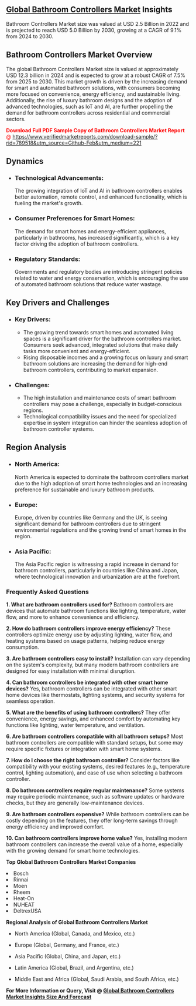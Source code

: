 <h2><a href="https://www.verifiedmarketreports.com/download-sample/?rid=789518&amp;utm_source=Github&amp;utm_medium=221" target="_blank">Global Bathroom Controllers Market</a> Insights</h2><p>Bathroom Controllers Market size was valued at USD 2.5 Billion in 2022 and is projected to reach USD 5.0 Billion by 2030, growing at a CAGR of 9.1% from 2024 to 2030.</p><p> <!DOCTYPE html> <html lang="en"> <head> <meta charset="UTF-8"> <meta name="viewport" content="width=device-width, initial-scale=1.0"> <meta name="description" content="In-depth industry outlook of the Bathroom Controllers Market, including dynamics, key drivers, challenges, and region analysis. Market size and growth insights."> <meta name="keywords" content="Bathroom Controllers Market, Industry Trends, Market Size, Dynamics, Key Drivers, Region Analysis"> <title>Bathroom Controllers Market Overview</title> </head> <body> <h2>Bathroom Controllers Market Overview</h2> <p>The global Bathroom Controllers Market size is valued at approximately USD 12.3 billion in 2024 and is expected to grow at a robust CAGR of 7.5% from 2025 to 2030. This market growth is driven by the increasing demand for smart and automated bathroom solutions, with consumers becoming more focused on convenience, energy efficiency, and sustainable living. Additionally, the rise of luxury bathroom designs and the adoption of advanced technologies, such as IoT and AI, are further propelling the demand for bathroom controllers across residential and commercial sectors. </p> <p><p><span class=""><span style="color: #ff0000;"><strong>Download Full PDF Sample Copy of Bathroom Controllers Market Report</strong> @ </span><a href="https://www.verifiedmarketreports.com/download-sample/?rid=789518&amp;utm_source=Github-Feb&amp;utm_medium=221" target="_blank">https://www.verifiedmarketreports.com/download-sample/?rid=789518&amp;utm_source=Github-Feb&amp;utm_medium=221</a></span></p></p> <h2>Dynamics</h2> <ul> <li><h3>Technological Advancements:</h3> The growing integration of IoT and AI in bathroom controllers enables better automation, remote control, and enhanced functionality, which is fueling the market's growth.</li> <li><h3>Consumer Preferences for Smart Homes:</h3> The demand for smart homes and energy-efficient appliances, particularly in bathrooms, has increased significantly, which is a key factor driving the adoption of bathroom controllers.</li> <li><h3>Regulatory Standards:</h3> Governments and regulatory bodies are introducing stringent policies related to water and energy conservation, which is encouraging the use of automated bathroom solutions that reduce water wastage.</li> </ul> <h2>Key Drivers and Challenges</h2> <ul> <li><h3>Key Drivers:</h3> <ul> <li>The growing trend towards smart homes and automated living spaces is a significant driver for the bathroom controllers market. Consumers seek advanced, integrated solutions that make daily tasks more convenient and energy-efficient.</li> <li>Rising disposable incomes and a growing focus on luxury and smart bathroom solutions are increasing the demand for high-end bathroom controllers, contributing to market expansion.</li> </ul> </li> <li><h3>Challenges:</h3> <ul> <li>The high installation and maintenance costs of smart bathroom controllers may pose a challenge, especially in budget-conscious regions.</li> <li>Technological compatibility issues and the need for specialized expertise in system integration can hinder the seamless adoption of bathroom controller systems.</li> </ul> </li> </ul> <h2>Region Analysis</h2> <ul> <li><h3>North America:</h3> North America is expected to dominate the bathroom controllers market due to the high adoption of smart home technologies and an increasing preference for sustainable and luxury bathroom products.</li> <li><h3>Europe:</h3> Europe, driven by countries like Germany and the UK, is seeing significant demand for bathroom controllers due to stringent environmental regulations and the growing trend of smart homes in the region.</li> <li><h3>Asia Pacific:</h3> The Asia Pacific region is witnessing a rapid increase in demand for bathroom controllers, particularly in countries like China and Japan, where technological innovation and urbanization are at the forefront.</li> </ul> <h3>Frequently Asked Questions</h3> <p><strong>1. What are bathroom controllers used for?</strong> Bathroom controllers are devices that automate bathroom functions like lighting, temperature, water flow, and more to enhance convenience and efficiency.</p> <p><strong>2. How do bathroom controllers improve energy efficiency?</strong> These controllers optimize energy use by adjusting lighting, water flow, and heating systems based on usage patterns, helping reduce energy consumption.</p> <p><strong>3. Are bathroom controllers easy to install?</strong> Installation can vary depending on the system's complexity, but many modern bathroom controllers are designed for easy installation with minimal disruption.</p> <p><strong>4. Can bathroom controllers be integrated with other smart home devices?</strong> Yes, bathroom controllers can be integrated with other smart home devices like thermostats, lighting systems, and security systems for seamless operation.</p> <p><strong>5. What are the benefits of using bathroom controllers?</strong> They offer convenience, energy savings, and enhanced comfort by automating key functions like lighting, water temperature, and ventilation.</p> <p><strong>6. Are bathroom controllers compatible with all bathroom setups?</strong> Most bathroom controllers are compatible with standard setups, but some may require specific fixtures or integration with smart home systems.</p> <p><strong>7. How do I choose the right bathroom controller?</strong> Consider factors like compatibility with your existing systems, desired features (e.g., temperature control, lighting automation), and ease of use when selecting a bathroom controller.</p> <p><strong>8. Do bathroom controllers require regular maintenance?</strong> Some systems may require periodic maintenance, such as software updates or hardware checks, but they are generally low-maintenance devices.</p> <p><strong>9. Are bathroom controllers expensive?</strong> While bathroom controllers can be costly depending on the features, they offer long-term savings through energy efficiency and improved comfort.</p> <p><strong>10. Can bathroom controllers improve home value?</strong> Yes, installing modern bathroom controllers can increase the overall value of a home, especially with the growing demand for smart home technologies.</p> </body> </html> </p><p><strong>Top Global Bathroom Controllers Market Companies</strong></p><div data-test-id=""><p><li>Bosch</li><li> Rinnai</li><li> Moen</li><li> Rheem</li><li> Heat-On</li><li> NUHEAT</li><li> DeltrexUSA</li></p><div><strong>Regional Analysis of&nbsp;Global Bathroom Controllers Market</strong></div><ul><li dir="ltr"><p dir="ltr">North America&nbsp;(Global, Canada, and Mexico, etc.)</p></li><li dir="ltr"><p dir="ltr">Europe (Global, Germany, and France, etc.)</p></li><li dir="ltr"><p dir="ltr">Asia Pacific&nbsp;(Global, China, and Japan, etc.)</p></li><li dir="ltr"><p dir="ltr">Latin America&nbsp;(Global, Brazil, and Argentina, etc.)</p></li><li dir="ltr">Middle East and Africa&nbsp;(Global, Saudi Arabia, and South Africa, etc.)</li></ul><p><strong>For More Information or Query, Visit @&nbsp;</strong><strong><a href="https://www.verifiedmarketreports.com/product/bathroom-controllers-market/?utm_source=Github&amp;utm_medium=221" target="_blank">Global Bathroom Controllers Market Insights Size And Forecast</a></strong></p></div>
